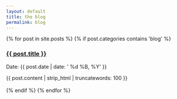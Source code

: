 ```yaml
---
layout: default
title: the blog
permalink: blog
---
```


{% for post in site.posts %}
{% if post.categories contains 'blog' %}
<div class="post">
<h3 class="title"><a href="{{ post.url }}">{{ post.title }}</a></h3>
<p class="meta">Date: {{ post.date | date: ' %d %B, %Y' }}</p>
<div class="entry">
{{ post.content | strip_html | truncatewords: 100 }}
</div>
</div>
<br>
{% endif %}
{% endfor %}
